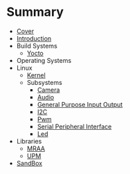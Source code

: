 # Summary

* [Cover](README.md)
* [Introduction](documentation/Introduction.md)
* Build Systems
   * [Yocto](documentation/Yocto.md)
* Operating Systems
* Linux
   * [Kernel](documentation/Kernel.md)
   * Subsystems
       * [Camera](documentation/Camera.md)
       * [Audio](documentation/Audio.md)
       * [General Purpose Input Output](documentation/GeneralPurposeInputOutput.md)
       * [I2C](documentation/I2c.md)
       * [Pwm](documentation/Pwm.md)
       * [Serial Peripheral Interface](documentation/SerialPeripheralInterface.md)
       * [Led](documentation/Led.md)
* Libraries
   * [MRAA](documentation/Mraa.md)
   * [UPM](documentation/Upm.md)
* [SandBox](documentation/Sandbox.md)


